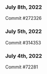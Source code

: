 ### July 8th, 2022

Commit #272326

### July 5th, 2022

Commit #314353


### July 4th, 2022

Commit #72281
